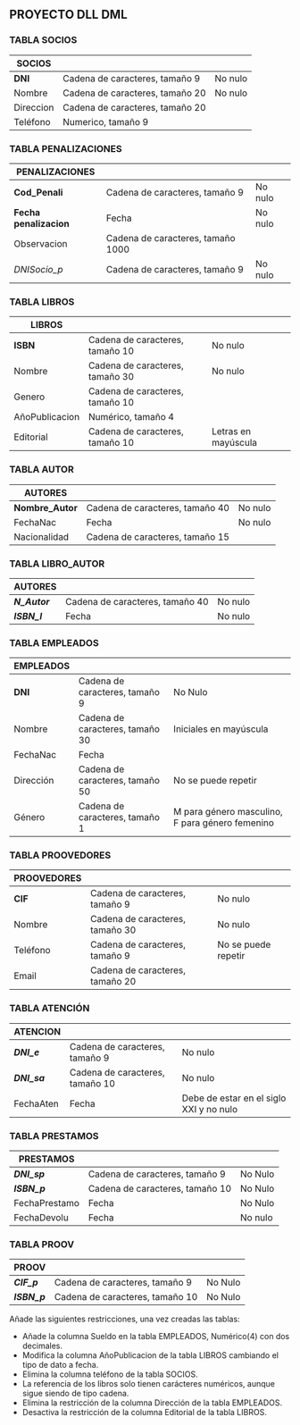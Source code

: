 ## PROYECTO DLL DML


### TABLA SOCIOS

| SOCIOS         |                                 |                |
|----------------|---------------------------------|----------------|
| **DNI**        | Cadena de caracteres, tamaño 9  | No nulo        |
| Nombre         | Cadena de caracteres, tamaño 20 | No nulo        |
| Direccion      | Cadena de caracteres, tamaño 20 |                |
| Teléfono       | Numerico, tamaño 9              |                |


### TABLA PENALIZACIONES

| PENALIZACIONES     |                                   |         |
|--------------------|-----------------------------------|---------|
| **Cod_Penali**         | Cadena de caracteres, tamaño 9    | No nulo |
| **Fecha penalizacion** | Fecha                             | No nulo |
| Observacion        | Cadena de caracteres, tamaño 1000 |         |
| _DNISocio_p_       | Cadena de caracteres, tamaño 9    | No nulo |  

### TABLA LIBROS

| LIBROS         |                                 |                                 |
|----------------|---------------------------------|---------------------------------|
| **ISBN**       | Cadena de caracteres, tamaño 10 | No nulo                         |
| Nombre         | Cadena de caracteres, tamaño 30 | No nulo                         |
| Genero         | Cadena de caracteres, tamaño 10 |                                 |
| AñoPublicacion | Numérico, tamaño 4              |                                 |  
| Editorial      | Cadena de caracteres, tamaño 10 | Letras en mayúscula             |


### TABLA AUTOR

| AUTORES      |                                 |         |
|--------------|---------------------------------|---------|
| **Nombre_Autor** | Cadena de caracteres, tamaño 40 | No nulo |
| FechaNac     | Fecha                           | No nulo |
| Nacionalidad | Cadena de caracteres, tamaño 15 |         |


### TABLA LIBRO_AUTOR

| AUTORES      |                                 |         |
|--------------|---------------------------------|---------|
| ***N_Autor***      | Cadena de caracteres, tamaño 40 | No nulo |
| ***ISBN_l***     | Fecha                           | No nulo |


### TABLA EMPLEADOS

| EMPLEADOS |                                 |                                                 |
|-----------|---------------------------------|-------------------------------------------------|
| **DNI**   | Cadena de caracteres, tamaño 9  | No Nulo                                         |
| Nombre    | Cadena de caracteres, tamaño 30 | Iniciales en mayúscula                          |
| FechaNac  | Fecha                           |                                                 |
| Dirección | Cadena de caracteres, tamaño 50 | No se puede repetir                             |
| Género    | Cadena de caracteres, tamaño 1  | M para género masculino, F para género femenino |


### TABLA PROOVEDORES

| PROOVEDORES |                                 |                     |
|-------------|---------------------------------|---------------------|
| **CIF**     | Cadena de caracteres, tamaño 9  | No nulo             |
| Nombre      | Cadena de caracteres, tamaño 30 | No nulo             |
| Teléfono    | Cadena de caracteres, tamaño 9  | No se puede repetir |
| Email       | Cadena de caracteres, tamaño 20 |                     |
 
 
 ### TABLA ATENCIÓN

| ATENCION   |                                 |                                                 |
|------------|---------------------------------|-------------------------------------------------|
| ***DNI_e***| Cadena de caracteres, tamaño 9  | No nulo                                         |
| ***DNI_sa***| Cadena de caracteres, tamaño 10 | No nulo                                         |
| FechaAten  | Fecha                           | Debe de estar en el siglo XXI y no nulo         |


### TABLA PRESTAMOS

| PRESTAMOS     |                                 |                 |
|---------------|---------------------------------|-----------------|
| ***DNI_sp***   | Cadena de caracteres, tamaño 9  | No Nulo         |
| ***ISBN_p***  | Cadena de caracteres, tamaño 10 | No Nulo         |
| FechaPrestamo | Fecha                           | No Nulo         |
| FechaDevolu   | Fecha                           | No nulo         |


### TABLA PROOV

| PROOV         |                                 |                 |
|---------------|---------------------------------|-----------------|
| ***CIF_p***   | Cadena de caracteres, tamaño 9  | No Nulo         |
| ***ISBN_p***  | Cadena de caracteres, tamaño 10 | No Nulo         |



Añade las siguientes restricciones, una vez creadas las tablas:

- Añade la columna Sueldo en la tabla EMPLEADOS, Numérico(4) con dos decimales.
- Modifica la columna AñoPublicacion de la tabla LIBROS cambiando el tipo de dato a fecha.
- Elimina la columna teléfono de la tabla SOCIOS.
- La referencia de los libros solo tienen carácteres numéricos, aunque sigue siendo de tipo cadena.
- Elimina la restricción de la columna Dirección de la tabla EMPLEADOS.
- Desactiva la restricción de la columna Editorial de la tabla LIBROS.
